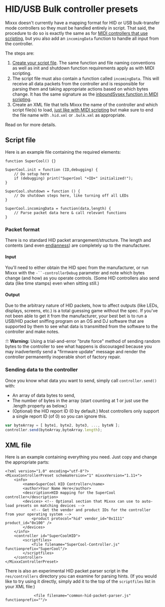# HID/USB Bulk controller presets

Mixxx doesn't currently have a mapping format for HID or USB
bulk-transfer mode controllers so they must be handled entirely in
script. That said, the procedure to do so is exactly the same as for
[MIDI controllers that use scripting](midi_scripting), but you also add
an `incomingData` function to handle all input from the controller.

The steps are:

1.  [Create your script
    file](midi_scripting#setting_up_a_javascript_mapping_file). The same
    function and file naming conventions as well as init and shutdown
    function requirements apply as with MIDI scripting.
2.  The script file must also contain a function called `incomingData`.
    This will receive all data packets from the controller and is
    responsible for parsing them and taking appropriate actions based on
    which bytes change. It has the same signature as the [inboundSysex
    function in MIDI
    scripting](midi_scripting#system-exclusive_sysex_message_handing_functions).
3.  Create an XML file that tells Mixxx the name of the controller and
    which script file(s) to load, [just like with MIDI
    scripting](midi_scripting#linking_a_javascript_mapping_file_to_an_xml_mapping_file)
    but make sure to end the file name with `.hid.xml` or `.bulk.xml` as
    appropriate.

Read on for more details.

## Script file

Here is an example file containing the required elements:

    function SuperCool() {}
    
    SuperCool.init = function (ID,debugging) {
        // Do setup here
        if (debugging) print("SuperCool "+ID+" initialized!");
    }
    
    SuperCool.shutdown = function () {
        // Do shutdown steps here, like turning off all LEDs
    }
    
    SuperCool.incomingData = function(data,length) {
        // Parse packet data here & call relevant functions
    }

### Packet format

There is no standard HID packet arrangement/structure. The length and
contents (and even
[endianness](https://en.wikipedia.org/wiki/Endianness)) are completely
up to the manufacturer.

#### Input

You'll need to either obtain the HID spec from the manufacturer, or run
Mixxx with the `-``-controllerDebug` parameter and note which bytes
change (and how) as you operate controls. (Some HID controllers also
send data (like time stamps) even when sitting still.)

#### Output

Due to the arbitrary nature of HID packets, how to affect outputs (like
LEDs, displays, screens, etc.) is a total guessing game without the
spec. If you've not been able to get it from the manufacturer, your best
bet is to run a USB/HID packet sniffing program on an OS and DJ software
that are supported by them to see what data is transmitted from the
software to the controller and make notes.

:\!: **Warning:** Using a trial-and-error "brute force" method of
sending random bytes to the controller to see what happens is
discouraged because you may inadvertently send a "firmware update"
message and render the controller permanently inoperable short of
factory repair.

### Sending data to the controller

Once you know what data you want to send, simply call
`controller.send()` with:

  - An array of data bytes to send,
  - The number of bytes in the array (start counting at 1 or just use
    the .length property as below,)
  - (Optional) the HID report ID (0 by default.) Most controllers only
    support a single report ID (of 0) so you can ignore this.

<!-- end list -->

``` javascript
var byteArray = [ byte1, byte2, byte3, ..., byteN ];
controller.send(byteArray,byteArray.length);
```

## XML file

Here is an example containing everything you need. Just copy and change
the appropriate parts:

    <?xml version="1.0" encoding="utf-8"?>
    <MixxxControllerPreset schemaVersion="1" mixxxVersion="1.11+">
        <info>
            <name>SuperCool HID Controller</name>
            <author>Your Name Here</author>
            <description>HID mapping for the SuperCool controller</description>
            <devices> <!-- Optional section that Mixxx can use to auto-load presets on matching devices -->
                <!-- Get the vendor and product IDs for the controller from your operating system -->
                <product protocol="hid" vendor_id="0x1111" product_id="0x100" />
            </devices>
        </info>
        <controller id="SuperCoolHID">
            <scriptfiles>
                <file filename="SuperCool-Controller.js" functionprefix="SuperCool"/>
            </scriptfiles>
        </controller>
    </MixxxControllerPreset>

There is also an experimental HID packet parser script in the
`res/controllers` directory you can examine for parsing hints. (If you
would like to try using it directly, simply add it to the top of the
`scriptfiles` list in your XML file:)

``` 
             <file filename="common-hid-packet-parser.js" functionprefix=""/>
```

